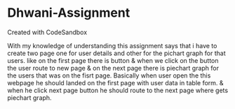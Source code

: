 # Dhwani-Assignment
Created with CodeSandbox

With my knowledge of understanding this assignment says that i have to create two page one for user details and other for the pichart graph for that users.
like on the first page there is button & when we click on the button the user route to new page & on the next page there is piechart graph for the users that was on the fisrt page.
Basically when user open the this webpage he should landed on the first page with user data in table form.
& when he click next page button he should route to the next page where gets piechart graph.
